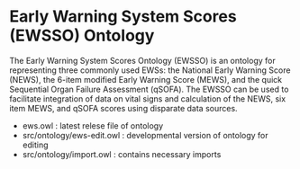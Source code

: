 # Early Warning System Scores (EWSSO) Ontology

The Early Warning System Scores Ontology (EWSSO) is an ontology for representing three commonly used EWSs: the National Early Warning Score (NEWS), the 6-item modified Early Warning Score (MEWS), and the quick Sequential Organ Failure Assessment (qSOFA).  The EWSSO can be used to facilitate integration of data on vital signs and calculation of the NEWS, six item MEWS, and qSOFA scores using disparate data sources.

  * ews.owl : latest relese file of ontology
  * src/ontology/ews-edit.owl : developmental version of ontology for editing
  * src/ontology/import.owl : contains necessary imports
